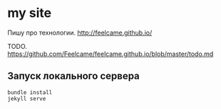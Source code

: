 
# my site

Пишу про технологии.
http://feelcame.github.io/

TODO. https://github.com/Feelcame/feelcame.github.io/blob/master/todo.md



## Запуск локального сервера
```
bundle install
jekyll serve
```
